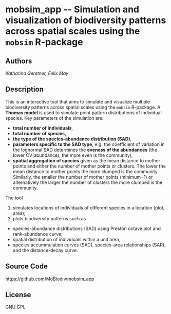 # **mobsim_app** -- Simulation and visualization of biodiversity patterns across spatial scales using the `mobsim` R-package 

## Authors

*Katharina Gerstner, Felix May*

## Description

This is an interactive tool that aims to simulate and visualize multiple biodiversity patterns across spatial scales using the `mobsim` R-package. A **Thomas model** is used to simulate point pattern distributions of individual species. Key parameters of the simulation are:

* **total number of individuals**, 
* **total number of species**, 
* **the type of the species-abundance distribution (SAD)**,
* **parameters specific to the SAD type**, e.g. the coefficient of variation in the lognormal SAD determines the **eveness of the abundances** (the lower CV(abundance), the more even is the community),
* **spatial aggregation of species** given as the mean distance to mother points and either the number of mother points or clusters. The lower the mean distance to mother points the more clumped is the community.  Similarly, the smaller the number of mother points (minimum=1) or alternatively the larger the number of clusters the more clumped is the community.

The tool   
1. simulates locations of individuals of different species in a location (plot, area);      
2. plots biodiversity patterns such as   
+ species-abundance distributions (SAD) using Preston octave plot and rank-abundance curve,   
+ spatial distribution of individuals within a unit area,  
+ species accummulation curves (SAC), species-area relationships (SAR), and the distance-decay curve.   

## Source Code
https://github.com/MoBiodiv/mobsim_app

## License

GNU GPL





